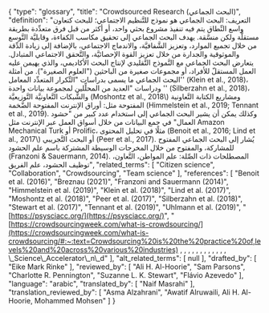 {
    "type": "glossary",
    "title": "Crowdsourced Research (البحث الجماعي)",
    "definition": "التعريف: البحث الجماعي هو نموذج للتَّنظيم الاجتماعي؛ للبحث كتعاون واسع النِّطاق يتم فيه تنفيذ مشروع بحثي واحد، أو أكثر من قبل فرق متعدِّدة بطريقة مستقلَّة ولكن منسَّقة. يهدف البحث الجماعي إلى تحقيق مكاسب الكفاءة، وقابليَّة التَّوسع من خلال تجميع الموارد، وتعزيز الشَّفافيَّة، والاندماج الاجتماعي، بالإضافة إلى زيادة الدِّقة والموثوقية والجدارة من خلال تعزيز القوة الإحصائيَّة، والتَّحقق الاجتماعي المتبادل. يتعارض البحث الجماعي مع النَّموذج التَّقليدي لإنتاج البحث الأكاديمي، والذي يهيمن عليه العمل المستقلّ للأفراد، أو مجموعات صغيرة من الباحثين (\"العلوم الصغيرة\"). من أمثلة البحث الجماعي ما يسمى بدراسات \"التِّكرار المتعدِّد المعامل'' (Klein et al., 2018)، ودراسات \"العديد من المحلِّلين لمجموعة بيانات واحدة '' (Silberzahn et al., 2018)، والشَّبكات التَّعاونيَّة التَّوزيعيَّة (Moshontz et al., 2018\\) ومشاريع الكتابة التَّعاونية المفتوحة مثل: أوراق الإنترنت المفتوحة الضَّخمة (Himmelstein et al., 2019; Tennant et al., 2019). وكذلك يمكن أن يشير البحث الجماعي إلى استخدام عدد كبير من \"حشود العمال\" في جمع البيانات من خلال أسواق العمل عبر الإنترنت مثل Amazon Mechanical Turk أو Prolific، مثلًا في تحليل المحتوى (Benoit et al., 2016; Lind et al., 2017\\) أو البحث التَّجريبي (Peer et al., 2017). يُشار إلى البحث الجماعي المفتوح للمشاركة، والمفتوح من خلال المخرجات الوسيطة المشتركة باسم علم الحشود (Franzoni & Sauermann, 2014). المصطلحات ذات الصِّلة: علم المواطن، التَّعاون، توظيف الحشود، علم الفريق",
    "related_terms": [
        "Citizen science",
        "Collaboration",
        "Crowdsourcing",
        "Team science"
    ],
    "references": [
        "Benoit et al. (2016)",
        "Breznau (2021)",
        "Franzoni and Sauermann (2014)",
        "Himmelstein et al. (2019)",
        "Klein et al. (2018)",
        "Lind et al. (2017)",
        "Moshontz et al. (2018)",
        "Peer et al. (2017)",
        "Silberzahn et al. (2018)",
        "Stewart et al. (2017)",
        "Tennant et al. (2019)",
        "Uhlmann et al. (2019)",
        "[https://psysciacc.org/](https://psysciacc.org/)",
        "[https://crowdsourcingweek.com/what-is-crowdsourcing/](https://crowdsourcingweek.com/what-is-crowdsourcing/#:~:text=Crowdsourcing%20is%20the%20practice%20of,levels%20and%20across%20various%20industries) , , , , , , , , , , , , \\_Science\\_Accelerator\\_n\\_d"
    ],
    "alt_related_terms": [
        null
    ],
    "drafted_by": [
        "Eike Mark Rinke"
    ],
    "reviewed_by": [
        "Ali H. Al-Hoorie",
        "Sam Parsons",
        "Charlotte R. Pennington",
        "Suzanne L. K. Stewart",
        "Flávio Azevedo"
    ],
    "language": "arabic",
    "translated_by": [
        "Naif Masrahi"
    ],
    "translation_reviewed_by": [
        "Asma Alzahrani",
        "Awatif Alruwaili, Ali H. Al-Hoorie, Mohammed Mohsen"
    ]
}